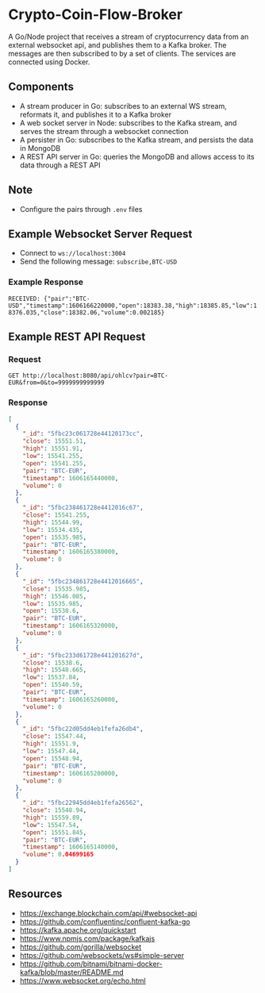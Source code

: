 # Crypto-Coin-Flow-Broker

A Go/Node project that receives a stream of cryptocurrency data from an external websocket api, and publishes them to a Kafka broker.
The messages are then subscribed to by a set of clients. The services are connected using Docker.

## Components

-  A stream producer in Go: subscribes to an external WS stream, reformats it, and publishes it to a Kafka broker
-  A web socket server in Node: subscribes to the Kafka stream, and serves the stream through a websocket connection
-  A persister in Go: subscribes to the Kafka stream, and persists the data in MongoDB
-  A REST API server in Go: queries the MongoDB and allows access to its data through a REST API

## Note

- Configure the pairs through `.env` files

## Example Websocket Server Request

- Connect to `ws://localhost:3004`
- Send the following message: `subscribe,BTC-USD`

### Example Response

`RECEIVED: {"pair":"BTC-USD","timestamp":1606166220000,"open":18383.38,"high":18385.85,"low":18376.035,"close":18382.06,"volume":0.002185}`

## Example REST API Request

### Request

`GET http://localhost:8080/api/ohlcv?pair=BTC-EUR&from=0&to=9999999999999`

### Response

```json
[
  {
    "_id": "5fbc23c061728e44120173cc",
    "close": 15551.51,
    "high": 15551.91,
    "low": 15541.255,
    "open": 15541.255,
    "pair": "BTC-EUR",
    "timestamp": 1606165440000,
    "volume": 0
  },
  {
    "_id": "5fbc238461728e4412016c67",
    "close": 15541.255,
    "high": 15544.99,
    "low": 15534.435,
    "open": 15535.985,
    "pair": "BTC-EUR",
    "timestamp": 1606165380000,
    "volume": 0
  },
  {
    "_id": "5fbc234861728e4412016665",
    "close": 15535.985,
    "high": 15546.085,
    "low": 15535.985,
    "open": 15538.6,
    "pair": "BTC-EUR",
    "timestamp": 1606165320000,
    "volume": 0
  },
  {
    "_id": "5fbc233d61728e441201627d",
    "close": 15538.6,
    "high": 15548.665,
    "low": 15537.84,
    "open": 15540.59,
    "pair": "BTC-EUR",
    "timestamp": 1606165260000,
    "volume": 0
  },
  {
    "_id": "5fbc22d05dd4eb1fefa26db4",
    "close": 15547.44,
    "high": 15551.9,
    "low": 15547.44,
    "open": 15548.94,
    "pair": "BTC-EUR",
    "timestamp": 1606165200000,
    "volume": 0
  },
  {
    "_id": "5fbc22945dd4eb1fefa26562",
    "close": 15548.94,
    "high": 15559.89,
    "low": 15547.54,
    "open": 15551.845,
    "pair": "BTC-EUR",
    "timestamp": 1606165140000,
    "volume": 0.04699165
  }
]
```

## Resources

- https://exchange.blockchain.com/api/#websocket-api
- https://github.com/confluentinc/confluent-kafka-go
- https://kafka.apache.org/quickstart
- https://www.npmjs.com/package/kafkajs
- https://github.com/gorilla/websocket
- https://github.com/websockets/ws#simple-server
- https://github.com/bitnami/bitnami-docker-kafka/blob/master/README.md
- https://www.websocket.org/echo.html
